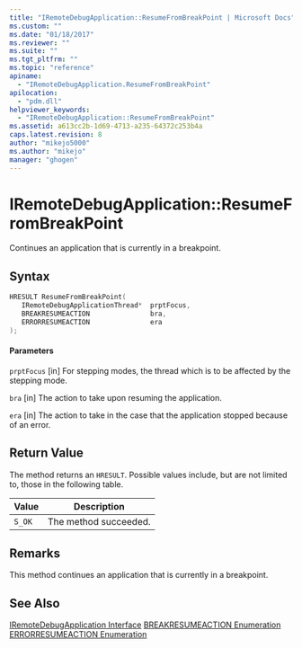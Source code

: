 ```yaml
---
title: "IRemoteDebugApplication::ResumeFromBreakPoint | Microsoft Docs"
ms.custom: ""
ms.date: "01/18/2017"
ms.reviewer: ""
ms.suite: ""
ms.tgt_pltfrm: ""
ms.topic: "reference"
apiname:
  - "IRemoteDebugApplication.ResumeFromBreakPoint"
apilocation:
  - "pdm.dll"
helpviewer_keywords:
  - "IRemoteDebugApplication::ResumeFromBreakPoint"
ms.assetid: a613cc2b-1d69-4713-a235-64372c253b4a
caps.latest.revision: 8
author: "mikejo5000"
ms.author: "mikejo"
manager: "ghogen"
---
```

# IRemoteDebugApplication::ResumeFromBreakPoint
Continues an application that is currently in a breakpoint.

## Syntax

```cpp
HRESULT ResumeFromBreakPoint(
   IRemoteDebugApplicationThread*  prptFocus,
   BREAKRESUMEACTION               bra,
   ERRORRESUMEACTION               era
);
```

#### Parameters
 `prptFocus`
 [in] For stepping modes, the thread which is to be affected by the stepping mode.

 `bra`
 [in] The action to take upon resuming the application.

 `era`
 [in] The action to take in the case that the application stopped because of an error.

## Return Value
 The method returns an `HRESULT`. Possible values include, but are not limited to, those in the following table.

|Value|Description|
|-----------|-----------------|
|`S_OK`|The method succeeded.|

## Remarks
 This method continues an application that is currently in a breakpoint.

## See Also
 [IRemoteDebugApplication Interface](../../winscript/reference/iremotedebugapplication-interface.md)
 [BREAKRESUMEACTION Enumeration](../../winscript/reference/breakresumeaction-enumeration.md)
 [ERRORRESUMEACTION Enumeration](../../winscript/reference/errorresumeaction-enumeration.md)